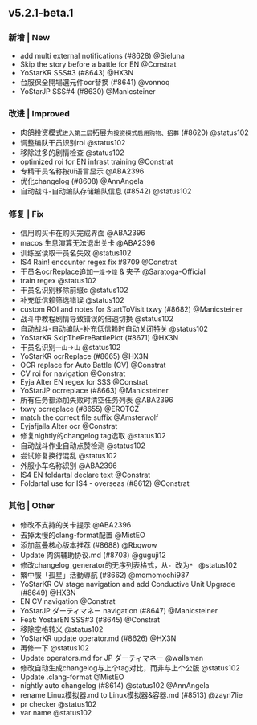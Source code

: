 ## v5.2.1-beta.1

### 新增 | New

* add multi external notifications (#8628) @Sieluna
* Skip the story before a battle for EN @Constrat
* YoStarKR SSS#3 (#8643) @HX3N
* 台服保全開場選元件ocr替换 (#8641) @vonnoq
* YoStarJP SSS#4 (#8630) @Manicsteiner

### 改进 | Improved

* 肉鸽投资模式`进入第二层`拓展为`投资模式启用购物、招募` (#8620) @status102
* 调整编队干员识别roi @status102
* 移除过多的剧情检查 @status102
* optimized roi for EN infrast training @Constrat
* 专精干员名称按ui语言显示 @ABA2396
* 优化changelog (#8608) @AnnAngela
* 自动战斗-自动编队存储编队信息 (#8542) @status102

### 修复 | Fix

* 信用购买卡在购买完成界面 @ABA2396
* macos 生息演算无法退出关卡 @ABA2396
* 训练室读取干员名失效 @status102
* IS4 Rain! encounter regex fix #8709 @Constrat
* 干员名ocrReplace追加`一煌`->`煌` & 夹子 @Saratoga-Official
* train regex @status102
* 干员名识别移除前缀c @status102
* 补充低信赖筛选错误 @status102
* custom ROI and notes for StartToVisit txwy (#8682) @Manicsteiner
* 战斗中教程剧情导致错误的倍速切换 @status102
* 自动战斗-自动编队-补充低信赖时自动关闭特关 @status102
* YoStarKR SkipThePreBattlePlot (#8671) @HX3N
* 干员名识别`一山`->`山` @status102
* YoStarKR ocrReplace (#8665) @HX3N
* OCR replace for Auto Battle (CV) @Constrat
* CV roi for navigation @Constrat
* Eyja Alter EN regex for SSS @Constrat
* YoStarJP ocrreplace (#8663) @Manicsteiner
* 所有任务都添加失败时清空任务列表 @ABA2396
* txwy ocrreplace (#8655) @EROTCZ
* match the correct file suffix @Amsterwolf
* Eyjafjalla Alter ocr @Constrat
* 修复nightly的changelog tag选取 @status102
* 自动战斗作业自动点赞检测 @status102
* 尝试修复换行混乱 @status102
* 外服小车名称识别 @ABA2396
* IS4 EN foldartal declare text @Constrat
* Foldartal use for IS4 - overseas (#8612) @Constrat

### 其他 | Other

* 修改不支持的关卡提示 @ABA2396
* 去掉太慢的clang-format配置 @MistEO
* 添加蓝叠核心版本推荐 (#8688) @Rbqwow
* Update 肉鸽辅助协议.md (#8703) @guguji12
* 修改changelog_generator的无序列表格式，从`- `改为`* ` @status102
* 繁中服「孤星」活動導航 (#8662) @momomochi987
* YoStarKR CV stage navigation and add Conductive Unit Upgrade (#8649) @HX3N
* EN CV navigation @Constrat
* YoStarJP ダーティマネー navigation (#8647) @Manicsteiner
* Feat: YostarEN SSS#3 (#8645) @Constrat
* 移除空格转义 @status102
* YoStarKR update operator.md (#8626) @HX3N
* 再修一下 @status102
* Update operators.md for JP ダーティマネー @wallsman
* 修改自动生成changelog与上个tag对比，而非与上个公版 @status102
* Update .clang-format @MistEO
* nightly auto changelog (#8614) @status102 @AnnAngela
* rename Linux模拟器.md to Linux模拟器&容器.md (#8513) @zayn7lie
* pr checker @status102
* var name @status102
